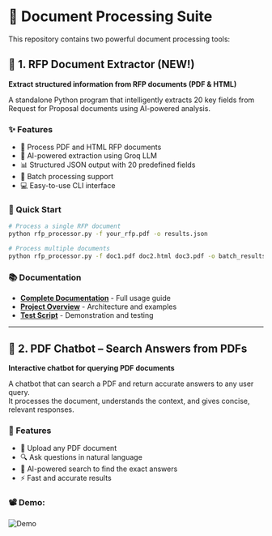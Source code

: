 # 📄 Document Processing Suite

This repository contains two powerful document processing tools:

## 🎯 1. RFP Document Extractor (NEW!)

**Extract structured information from RFP documents (PDF & HTML)**

A standalone Python program that intelligently extracts 20 key fields from Request for Proposal documents using AI-powered analysis.

### ✨ Features
- 📑 Process PDF and HTML RFP documents
- 🤖 AI-powered extraction using Groq LLM
- 📊 Structured JSON output with 20 predefined fields
- 🔄 Batch processing support
- 💻 Easy-to-use CLI interface

### 🚀 Quick Start
```bash
# Process a single RFP document
python rfp_processor.py -f your_rfp.pdf -o results.json

# Process multiple documents
python rfp_processor.py -f doc1.pdf doc2.html doc3.pdf -o batch_results.json
```

### 📚 Documentation
- **[Complete Documentation](RFP_README.md)** - Full usage guide
- **[Project Overview](PROJECT_OVERVIEW.md)** - Architecture and examples
- **[Test Script](test_rfp_extractor.py)** - Demonstration and testing

---

## 🧠 2. PDF Chatbot – Search Answers from PDFs

**Interactive chatbot for querying PDF documents**

A chatbot that can search a PDF and return accurate answers to any user query.  
It processes the document, understands the context, and gives concise, relevant responses.

### 🚀 Features
- 📂 Upload any PDF document
- 🔍 Ask questions in natural language
- 🤖 AI-powered search to find the exact answers
- ⚡ Fast and accurate results

### 📽️ Demo:
![Demo](images/demo_new.gif)


